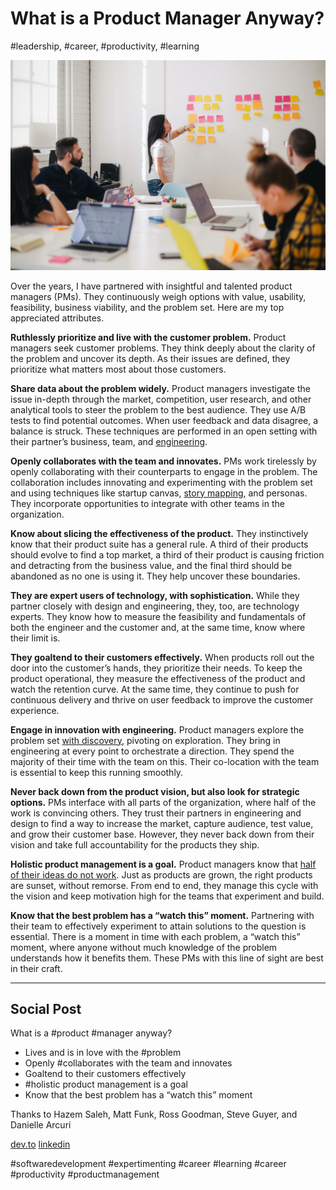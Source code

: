 # What is a Product Manager Anyway?
#leadership, #career, #productivity, #learning

![Photo by Jason Goodman on Unsplash](images/30-01.jpeg)

Over the years, I have partnered with insightful and talented product managers (PMs). They continuously weigh options with value, usability, feasibility, business viability, and the problem set. Here are my top appreciated attributes.

**Ruthlessly prioritize and live with the customer problem.** Product managers seek customer problems. They think deeply about the clarity of the problem and uncover its depth. As their issues are defined, they prioritize what matters most about those customers.

**Share data about the problem widely.** Product managers investigate the issue in-depth through the market, competition, user research, and other analytical tools to steer the problem to the best audience. They use A/B tests to find potential outcomes. When user feedback and data disagree, a balance is struck. These techniques are performed in an open setting with their partner’s business, team, and [engineering](https://dev.to/solidi/what-is-a-software-engineer-anyway-3fb2).

**Openly collaborates with the team and innovates.** PMs work tirelessly by openly collaborating with their counterparts to engage in the problem. The collaboration includes innovating and experimenting with the problem set and using techniques like startup canvas, [story mapping](https://twitter.com/jeffpatton), and personas. They incorporate opportunities to integrate with other teams in the organization.

**Know about slicing the effectiveness of the product.** They instinctively know that their product suite has a general rule. A third of their products should evolve to find a top market, a third of their product is causing friction and detracting from the business value, and the final third should be abandoned as no one is using it. They help uncover these boundaries.

**They are expert users of technology, with sophistication.** While they partner closely with design and engineering, they, too, are technology experts. They know how to measure the feasibility and fundamentals of both the engineer and the customer and, at the same time, know where their limit is.

**They goaltend to their customers effectively.** When products roll out the door into the customer’s hands, they prioritize their needs. To keep the product operational, they measure the effectiveness of the product and watch the retention curve. At the same time, they continue to push for continuous delivery and thrive on user feedback to improve the customer experience.

**Engage in innovation with engineering.** Product managers explore the problem set [with discovery](https://medium.com/hackernoon/the-springboard-pattern-340e00379404), pivoting on exploration. They bring in engineering at every point to orchestrate a direction. They spend the majority of their time with the team on this. Their co-location with the team is essential to keep this running smoothly.

**Never back down from the product vision, but also look for strategic options.** PMs interface with all parts of the organization, where half of the work is convincing others. They trust their partners in engineering and design to find a way to increase the market, capture audience, test value, and grow their customer base. However, they never back down from their vision and take full accountability for the products they ship.

**Holistic product management is a goal.** Product managers know that [half of their ideas do not work](https://twitter.com/cagan). Just as products are  grown, the right products are sunset, without remorse. From end to end, they manage this cycle with the vision and keep motivation high for the teams that experiment and build.

**Know that the best problem has a “watch this” moment.** Partnering with their team to effectively experiment to attain solutions to the question is essential. There is a moment in time with each problem, a “watch this” moment, where anyone without much knowledge of the problem understands how it benefits them. These PMs with this line of sight are best in their craft.

---

## Social Post

What is a #product #manager anyway?

- Lives and is in love with the #problem
- Openly #collaborates with the team and innovates
- Goaltend to their customers effectively
- #holistic product management is a goal
- Know that the best problem has a “watch this” moment

Thanks to Hazem Saleh, Matt Funk, Ross Goodman, Steve Guyer, and Danielle Arcuri

[dev.to](https://dev.to/solidi/what-is-a-product-manager-anyway-3pc4)
[linkedin](https://www.linkedin.com/pulse/what-product-manager-anyway-douglas-w-arcuri/)

#softwaredevelopment #expertimenting #career #learning #career #productivity #productmanagement
